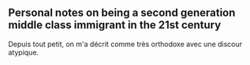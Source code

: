 ## Personal notes on being a second generation middle class immigrant in the 21st century

Depuis tout petit, on m'a décrit comme très orthodoxe avec une discour atypique. 
